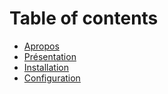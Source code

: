 # Table of contents

* [Apropos](README.md)
* [Présentation](./01-presentation.md)
* [Installation](./02-installation.md)
* [Configuration](./03-configuration.md)
